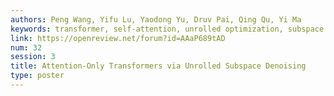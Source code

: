 ```yaml
---
authors: Peng Wang, Yifu Lu, Yaodong Yu, Druv Pai, Qing Qu, Yi Ma
keywords: transformer, self-attention, unrolled optimization, subspace denoising
link: https://openreview.net/forum?id=AAaP689tAD
num: 32
session: 3
title: Attention-Only Transformers via Unrolled Subspace Denoising
type: poster
---
```

